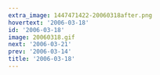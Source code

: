 ```yaml
---
extra_image: 1447471422-20060318after.png
hovertext: '2006-03-18'
id: '2006-03-18'
image: 20060318.gif
next: '2006-03-21'
prev: '2006-03-14'
title: '2006-03-18'
---
```

